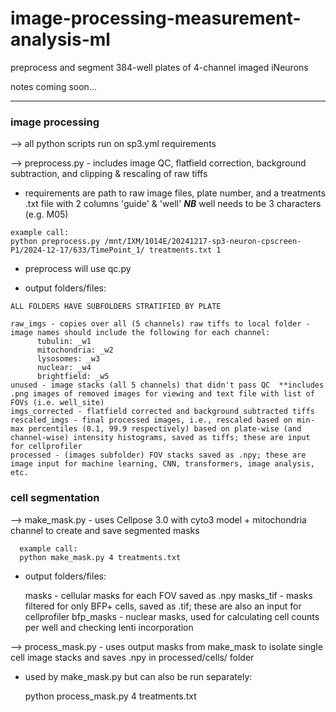 # image-processing-measurement-analysis-ml
preprocess and segment 384-well plates of 4-channel imaged iNeurons

notes coming soon...

____________________________________________________________________________________________________________________

### image processing

--> all python scripts run on sp3.yml requirements

--> preprocess.py - includes image QC, flatfield correction, background subtraction, and clipping & rescaling of raw tiffs
   
   * requirements are path to raw image files, plate number, and a treatments .txt file with 2 columns 'guide' & 'well'   ***NB*** well needs to be 3 characters (e.g. M05)

    example call:
    python preprocess.py /mnt/IXM/1014E/20241217-sp3-neuron-cpscreen-P1/2024-12-17/633/TimePoint_1/ treatments.txt 1

   * preprocess will use qc.py

   * output folders/files:

    ALL FOLDERS HAVE SUBFOLDERS STRATIFIED BY PLATE
    
    raw_imgs - copies over all (5 channels) raw tiffs to local folder - image names should include the following for each channel:
          tubulin: _w1
          mitochondria: _w2
          lysosomes: _w3
          nuclear: _w4
          brightfield: _w5
    unused - image stacks (all 5 channels) that didn't pass QC  **includes .png images of removed images for viewing and text file with list of FOVs (i.e. well_site)
    imgs_corrected - flatfield corrected and background subtracted tiffs
    rescaled_imgs - final processed images, i.e., rescaled based on min-max percentiles (0.1, 99.9 respectively) based on plate-wise (and channel-wise) intensity histograms, saved as tiffs; these are input for cellprofiler
    processed - (images subfolder) FOV stacks saved as .npy; these are image input for machine learning, CNN, transformers, image analysis, etc.

### cell segmentation

--> make_mask.py - uses Cellpose 3.0 with cyto3 model + mitochondria channel to create and save segmented masks

      example call:
      python make_mask.py 4 treatments.txt

   * output folders/files:

     masks - cellular masks for each FOV saved as .npy
     masks_tif - masks filtered for only BFP+ cells, saved as .tif; these are also an input for cellprofiler
     bfp_masks - nuclear masks, used for calculating cell counts per well and checking lenti incorporation

--> process_mask.py - uses output masks from make_mask to isolate single cell image stacks and saves .npy in processed/cells/ folder

   * used by make_mask.py but can also be run separately:

     python process_mask.py 4 treatments.txt

